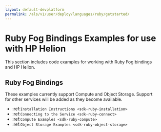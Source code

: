 ```yaml
---
layout: default-devplatform
permalink: /als/v1/user/deploy/languages/ruby/getstarted/
---
```

<!--UNDER REVISION-->
Ruby Fog Bindings Examples for use with HP Helion
=================================================

This section includes code examples for working with Ruby Fog bindings
and HP Helion.

Ruby Fog Bindings
---------------------------------------------

These examples currently support Compute and Object
Storage. Support for other services will be added as they become available.

*  :ref:`Installation Instructions <sdk-ruby-installation>`
*  :ref:`Connecting to the Service <sdk-ruby-connect>`
*  :ref:`Compute Examples <sdk-ruby-compute>`
*  :ref:`Object Storage Examples <sdk-ruby-object-storage>`